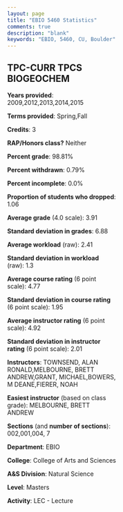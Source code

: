 ```yaml
---
layout: page
title: "EBIO 5460 Statistics"
comments: true
description: "blank"
keywords: "EBIO, 5460, CU, Boulder"
--- 
```

<head>
<script src="https://ajax.googleapis.com/ajax/libs/jquery/2.1.3/jquery.min.js"></script>
<script src="https://dl.dropboxusercontent.com/s/pc42nxpaw1ea4o9/highcharts.js?dl=0"></script>
<!-- <script src="../assets/js/highcharts.js"></script> -->
<style type="text/css">@font-face {
	font-family: "Bebas Neue";
	src: url(https://www.filehosting.org/file/details/544349/BebasNeue%20Regular.otf) format("opentype");
	}
	h1.Bebas { 
		font-family: "Bebas Neue", Verdana, Tahoma;
	}
</style>
</head>
<body>
	<div id="container" style="float: right; width: 45%; height: 88%; margin-left: 2.5%; margin-right: 2.5%;"></div>
	<script language="JavaScript">
		$(document).ready(function() {
		var chart = {type: 'column'};
		var title = {text: 'Grade Distribution'};
		var xAxis = {categories: ['A','B','C','D','F'],crosshair: true};
		var yAxis = {min: 0,title: {text: 'Percentage'}};
		var tooltip = {headerFormat: '<center><b><span style="font-size:20px">{point.key}</span></b></center>',
		               pointFormat: '<td style="padding:0"><b>{point.y:.1f}%</b></td>',
		               footerFormat: '</table>',shared: true,useHTML: true};
		var plotOptions = {column: {pointPadding: 0.0,borderWidth: 0}};  
		var credits = {enabled: false};var series= [{name: 'Percent',data: [96.74,3.26,0.0,0.0,0.0,]}];
		var json = {};
		json.chart = chart;
		json.title = title;
		json.tooltip = tooltip;
		json.xAxis = xAxis;
		json.yAxis = yAxis;  
		json.series = series;
		json.plotOptions = plotOptions;  
		json.credits = credits;
		$('#container').highcharts(json);
	});
	</script>
</body>
			   
## TPC-CURR TPCS BIOGEOCHEM

**Years provided**: 2009,2012,2013,2014,2015

**Terms provided**: Spring,Fall

**Credits**: 3

**RAP/Honors class?** Neither

**Percent grade**: 98.81%

**Percent withdrawn**: 0.79%

**Percent incomplete**: 0.0%

**Proportion of students who dropped**: 1.06

**Average grade** (4.0 scale): 3.91

**Standard deviation in grades**: 6.88

**Average workload** (raw): 2.41

**Standard deviation in workload** (raw): 1.3

**Average course rating** (6 point scale): 4.77

**Standard deviation in course rating** (6 point scale): 1.95

**Average instructor rating** (6 point scale): 4.92

**Standard deviation in instructor rating** (6 point scale): 2.01

**Instructors**: TOWNSEND, ALAN RONALD,MELBOURNE, BRETT ANDREW,GRANT, MICHAEL,BOWERS, M DEANE,FIERER, NOAH

**Easiest instructor** (based on class grade): MELBOURNE, BRETT ANDREW

**Sections** (and **number of sections**): 002,001,004, 7

**Department**: EBIO

**College**: College of Arts and Sciences

**A&S Division**: Natural Science

**Level**: Masters

**Activity**: LEC - Lecture